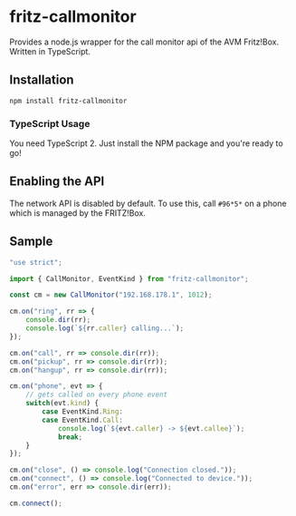 # fritz-callmonitor
Provides a node.js wrapper for the call monitor api of the AVM Fritz!Box. Written in TypeScript.

## Installation
```Shell
npm install fritz-callmonitor
```

### TypeScript Usage
You need TypeScript 2. Just install the NPM package and you're ready to go!

## Enabling the API
The network API is disabled by default. To use this, call `#96*5*` on a phone which is managed by the FRITZ!Box.

## Sample

```TypeScript
"use strict";

import { CallMonitor, EventKind } from "fritz-callmonitor";

const cm = new CallMonitor("192.168.178.1", 1012);

cm.on("ring", rr => {
	console.dir(rr);
	console.log(`${rr.caller} calling...`);
});

cm.on("call", rr => console.dir(rr));
cm.on("pickup", rr => console.dir(rr));
cm.on("hangup", rr => console.dir(rr));

cm.on("phone", evt => {
    // gets called on every phone event
    switch(evt.kind) {
        case EventKind.Ring:
        case EventKind.Call:
            console.log(`${evt.caller} -> ${evt.callee}`);
            break;
    }
});

cm.on("close", () => console.log("Connection closed."));
cm.on("connect", () => console.log("Connected to device."));
cm.on("error", err => console.dir(err));

cm.connect();
```
